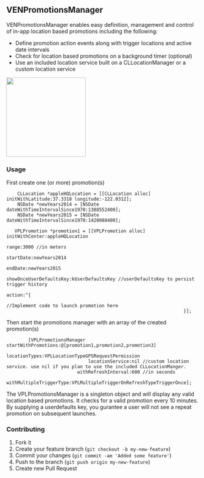 ## VENPromotionsManager

VENPromotionsManager enables easy definition, management and control of in-app location based promotions including the following:
- Define promotion action events along with trigger locations and active date intervals
- Check for location based promotions on a background timer (optional)
- Use an included location service built on a CLLocationManager or a custom location service

<img src="example.gif" width="208" >

### Usage

First create one (or more) promotion(s)
```objc
    CLLocation *appleHQLocation = [[CLLocation alloc] initWithLatitude:37.3318 longitude:-122.0312];
    NSDate *newYears2014 = [NSDate dateWithTimeIntervalSince1970:1388552400];
    NSDate *newYears2015 = [NSDate dateWithTimeIntervalSince1970:1420088400];

   VPLPromotion *promotion1 = [[VPLPromotion alloc] initWithCenter:appleHQLocation
                                                                  range:3000 //in meters
                                                              startDate:newYears2014
                                                               endDate:newYears2015
                                                showOnceUserDefaultsKey:kUserDefaultsKey //userDefaultsKey to persist trigger history
                                                                 action:^{
                                                                     //Implement code to launch promotion here
                                                                 }];
 ```
Then start the promotions manager with an array of the created promotion(s)
```objc
        [VPLPromotionsManager startWithPromotions:@[promotion1,promotion2,promotion3]
                                locationTypes:VPLLocationTypeGPSRequestPermission
                              locationService:nil //custom location service. use nil if you plan to use the included CLLocationManger.
                          withRefreshInterval:600 //in seconds
                      withMultipleTriggerType:VPLMultipleTriggerOnRefreshTypeTriggerOnce];
 ```
The VPLPromotionsManager is a singleton object and will display any valid location based promotions.  It checks for a valid promotion every 10 minutes.  By supplying a userdefaults key, you gurantee a user will not see a repeat promotion on subsequent launches.
### Contributing

1. Fork it
2. Create your feature branch (`git checkout -b my-new-feature`)
3. Commit your changes (`git commit -am 'Added some feature'`)
4. Push to the branch (`git push origin my-new-feature`)
5. Create new Pull Request
